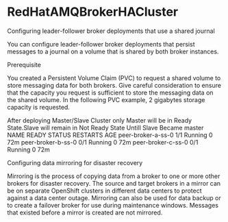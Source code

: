 # RedHatAMQBrokerHACluster

Configuring leader-follower broker deployments that use a shared journal 

You can configure leader-follower broker deployments that persist messages to a journal on a volume that is shared by both broker instances.

Prerequisite

You created a Persistent Volume Claim (PVC) to request a shared volume to store messaging data for both brokers. Give careful consideration to ensure that the capacity you request is sufficient to store the messaging data on the shared volume. In the following PVC example, 2 gigabytes storage capacity is requested.






After deploying Master/Slave Cluster 
only Master  will be in Ready State.Slave will remain in Not Ready State Untill Slave Became master 
NAME                 READY   STATUS             RESTARTS         AGE
peer-broker-a-ss-0   1/1     Running            0                72m
peer-broker-b-ss-0   0/1     Running            0                72m
peer-broker-c-ss-0   0/1     Running            0                72m

Configuring data mirroring for disaster recovery 

Mirroring is the process of copying data from a broker to one or more other brokers for disaster recovery. The source and target brokers in a mirror can be on separate OpenShift clusters in different data centers to protect against a data center outage. Mirroring can also be used for data backup or to create a failover broker for use during maintenance windows. Messages that existed before a mirror is created are not mirrored.

